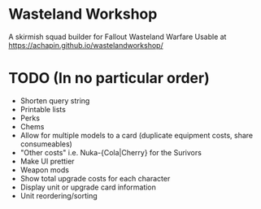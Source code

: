 # Wasteland Workshop
A skirmish squad builder for Fallout Wasteland Warfare
Usable at https://achapin.github.io/wastelandworkshop/

# TODO (In no particular order)
* Shorten query string
* Printable lists
* Perks
* Chems
* Allow for multiple models to a card (duplicate equipment costs, share consumeables)
* "Other costs" i.e. Nuka-{Cola|Cherry} for the Surivors
* Make UI prettier
* Weapon mods
* Show total upgrade costs for each character
* Display unit or upgrade card information
* Unit reordering/sorting
